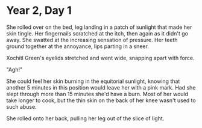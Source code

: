 Year 2, Day 1
=============

She rolled over on the bed, leg landing in a patch of sunlight that made her skin tingle.  Her fingernails scratched at the itch, then again as it didn't go away.  She swatted at the increasing sensation of pressure.  Her teeth ground together at the annoyance, lips parting in a sneer.

Xochitl Green's eyelids stretched and went wide, snapping apart with force.

"Agh!"

She could feel her skin burning in the equitorial sunlight, knowing that another 5 minutes in this position would leave her with a pink mark.  Had she slept through more than 15 minutes she'd have a burn.  Most of her would take longer to cook, but the thin skin on the back of her knee wasn't used to such abuse.

She rolled onto her back, pulling her leg out of the slice of light.